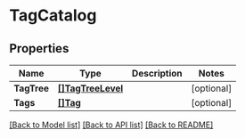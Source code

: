 # TagCatalog

## Properties

Name | Type | Description | Notes
------------ | ------------- | ------------- | -------------
**TagTree** | [**[]TagTreeLevel**](TagTreeLevel.md) |  | [optional] 
**Tags** | [**[]Tag**](Tag.md) |  | [optional] 

[[Back to Model list]](../README.md#documentation-for-models) [[Back to API list]](../README.md#documentation-for-api-endpoints) [[Back to README]](../README.md)


